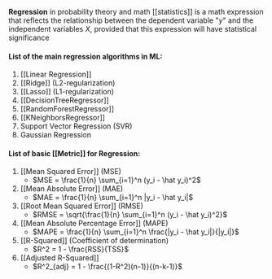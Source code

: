 **Regression** in probability theory and math [[statistics]] is a math expression that reflects the relationship between the dependent variable "$y$" and the independent variables $X$, provided that this expression will have statistical significance

#### List of the main regression algorithms in ML:

1. [[Linear Regression]]
2. [[Ridge]] (L2-regularization)
3. [[Lasso]] (L1-regularization)
4. [[DecisionTreeRegressor]]
5. [[RandomForestRegressor]]
6. [[KNeighborsRegressor]]
7. Support Vector Regression (SVR)
8. Gaussian Regression

#### List of basic [[Metric]] for Regression:

1. [[Mean Squared Error]] (MSE)
	* $MSE = \frac{1}{n} \sum_{i=1}^n (y_i - \hat y_i)^2$
2.  [[Mean Absolute Error]] (MAE)
	* $MAE = \frac{1}{n} \sum_{i=1}^n |y_i - \hat y_i|$
3. [[Root Mean Squared Error]] (RMSE)
	* $RMSE = \sqrt{\frac{1}{n} \sum_{i=1}^n (y_i - \hat y_i)^2}$
4. [[Mean Absolute Percentage Error]] (MAPE)
	* $MAPE = \frac{1}{n} \sum_{i=1}^n \frac{|y_i - \hat y_i|}{|y_i|}$
5. [[R-Squared]] (Coefficient of determination)
	* $R^2 = 1 - \frac{RSS}{TSS}$
6. [[Adjusted R-Squared]]
	* $R^2_{adj} = 1 - \frac{(1-R^2)(n-1)}{(n-k-1)}$